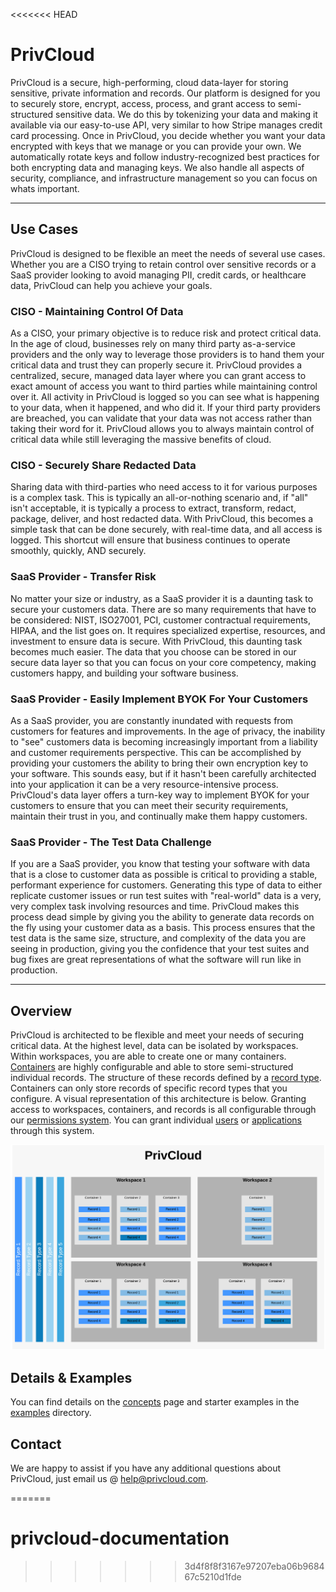 <<<<<<< HEAD
# PrivCloud 
PrivCloud is a secure, high-performing, cloud data-layer for storing sensitive, private information and records. Our platform is designed 
for you to securely store, encrypt, access, process, and grant access to semi-structured sensitive data. We do this by tokenizing your 
data and making it available via our easy-to-use API, very similar to how Stripe manages credit card processing. Once in 
PrivCloud, you decide whether you want your data encrypted with keys that we manage or you can provide your own. We automatically
 rotate keys and follow industry-recognized best practices for both encrypting data and managing keys. We also handle all 
 aspects of security, compliance, and infrastructure management so you can focus on whats important.
 
---
 
## Use Cases
PrivCloud is designed to be flexible an meet the needs of several use cases. Whether you are a CISO trying to retain control 
over sensitive records or a SaaS provider looking to avoid managing PII, credit cards, or healthcare data, PrivCloud can 
help you achieve your goals.

### CISO - Maintaining Control Of Data
As a CISO, your primary objective is to reduce risk and protect critical data. In the age of cloud, businesses rely on 
many third party as-a-service providers and the only way to leverage those providers is to hand them your critical data 
and trust they can properly secure it. PrivCloud provides a centralized, secure, managed data layer where you can grant 
access to exact amount of access you want to third parties while maintaining control over it. All activity in PrivCloud is
 logged so you can see what is happening to your data, when it happened, and who did it. If your third party providers are 
 breached, you can validate that your data was not access rather than taking their word for it. PrivCloud allows you to 
 always maintain control of critical data while still leveraging the massive benefits of cloud.
 
### CISO - Securely Share Redacted Data
Sharing data with third-parties who need access to it for various purposes is a complex task. This is typically an all-or-nothing
scenario and, if "all" isn't acceptable, it is typically a process to extract, transform, redact, package, deliver, and host
redacted data. With PrivCloud, this becomes a simple task that can be done securely, with real-time data, and all access is 
logged. This shortcut will ensure that business continues to operate smoothly, quickly, AND securely. 

### SaaS Provider - Transfer Risk
No matter your size or industry, as a SaaS provider it is a daunting task to secure your customers data. There are so many requirements
 that have to be considered: NIST, ISO27001, PCI, customer contractual requirements, HIPAA, and the list goes on. It requires
 specialized expertise, resources, and investment to ensure data is secure. With PrivCloud, this daunting task becomes
 much easier. The data that you choose can be stored in our secure data layer so that you can focus on your core competency,
 making customers happy, and building your software business. 

### SaaS Provider - Easily Implement BYOK For Your Customers
As a SaaS provider, you are constantly inundated with requests from customers for features and improvements. In the age
 of privacy, the inability to "see" customers data is becoming increasingly important from a liability and customer requirements
 perspective. This can be accomplished by providing your customers the ability to bring their own encryption key to your 
 software. This sounds easy, but if it hasn't been carefully architected into your application it can be a very resource-intensive
 process. PrivCloud's data layer offers a turn-key way to implement BYOK for your customers  to ensure that you can meet
 their security requirements, maintain their trust in you, and continually make them happy customers.
 
 ### SaaS Provider - The Test Data Challenge
 If you are a SaaS provider, you know that testing your software with data that is a close to customer data as possible
 is critical to providing a stable, performant experience for customers. Generating this type of data to either replicate
 customer issues or run test suites with "real-world" data is a very, very complex task involving resources and time. PrivCloud
 makes this process dead simple by giving you the ability to generate data records on the fly using your customer data as a basis.
 This process ensures that the test data is the same size, structure, and complexity of the data you are seeing in production, 
 giving you the confidence that your test suites and bug fixes are great representations of what the software will run like
 in production. 
 

---

## Overview
PrivCloud is architected to be flexible and meet your needs of securing critical data. At the highest level, data can be 
 isolated by workspaces. Within workspaces, you are able to create one or many containers. [Containers](documentation/containers.md) 
 are highly configurable and able to store semi-structured individual records. The structure of these records defined by a 
 [record type](documentation/record-types.md). Containers can only store records of specific record types that you configure. 
 A visual representation of this architecture is below. Granting access to workspaces, containers, and records is all configurable
 through our [permissions system](documentation/permissions.md). You can grant individual [users](#users) or [applications](#applications) 
 through this system.

![PrivCloud Overview](images/privcloud_overview.png)


## Details & Examples
You can find details on the [concepts](documentation/concepts.md) page and starter examples in the [examples](examples) directory.

## Contact
We are happy to assist if you have any additional questions about PrivCloud, just email us @ <help@privcloud.com>.

=======
# privcloud-documentation
>>>>>>> 3d4f8f8f3167e97207eba06b968467c5210d1fde
